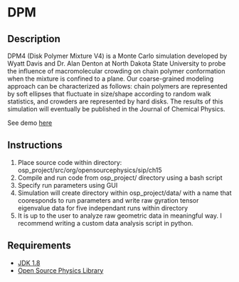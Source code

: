 # DPM

## Description
DPM4 (Disk Polymer Mixture V4) is a Monte Carlo simulation developed by Wyatt Davis and Dr. Alan Denton at North Dakota State University to probe the influence of macromolecular crowding on chain polymer conformation when the mixture is confined to a plane. Our coarse-grained modeling approach can be characterized as follows: chain polymers are represented by soft ellipses that fluctuate in size/shape according to random walk statistics, and crowders are represented by hard disks. The results of this simulation will eventually be published in the Journal of Chemical Physics.

See demo [here](https://drive.google.com/file/d/1byAPYyyXBgtaFtDYFWWCoRVHRhXHQTuM/view?usp=sharing)

## Instructions
1. Place source code within directory: osp_project/src/org/opensourcephysics/sip/ch15 
2. Compile and run code from osp_project/ directory using a bash script 
3. Specify run parameters using GUI  
4. Simulation will create directory within osp_project/data/ with a name that cooresponds to run parameters and write raw gyration tensor eigenvalue data for five independant runs within directory
5. It is up to the user to analyze raw geometric data in meaningful way. I recommend writing a custom data analysis script in python. 

## Requirements
- [JDK 1.8](http://www.oracle.com/technetwork/java/javase/downloads/index.html)
- [Open Source Physics Library](https://www.compadre.org/osp/)

